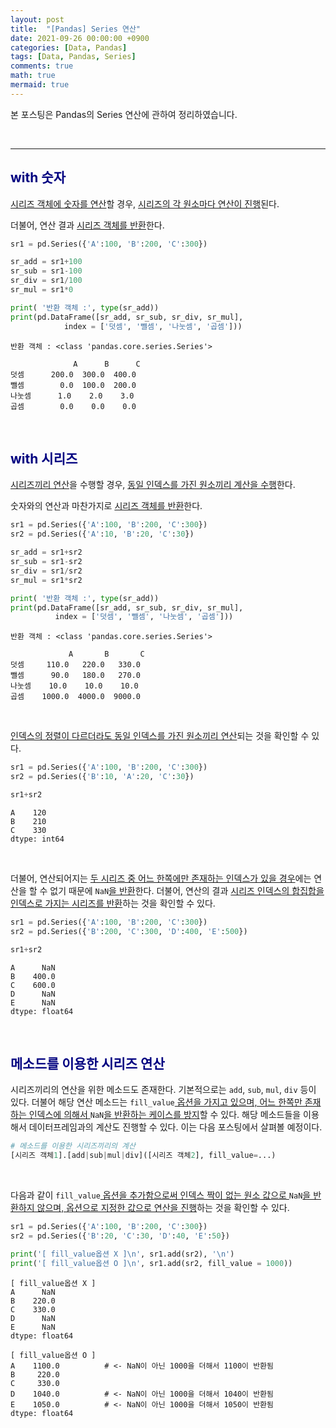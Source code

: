 ```yaml
---
layout: post
title:  "[Pandas] Series 연산"
date: 2021-09-26 00:00:00 +0900
categories: [Data, Pandas]
tags: [Data, Pandas, Series]
comments: true
math: true
mermaid: true
---
```


본 포스팅은 Pandas의 Series 연산에 관하여 정리하였습니다.

<br>

---

## <span style="color:navy">with 숫자<span>

<u>시리즈 객체에 숫자를 연산</u>할 경우, <u>시리즈의 각 원소마다 연산이 진행</u>된다. <br>

더불어, 연산 결과 <u>시리즈 객체를 반환</u>한다. 

```python
sr1 = pd.Series({'A':100, 'B':200, 'C':300})

sr_add = sr1+100
sr_sub = sr1-100 
sr_div = sr1/100
sr_mul = sr1*0

print( '반환 객체 :', type(sr_add))
print(pd.DataFrame([sr_add, sr_sub, sr_div, sr_mul], 
			index = ['덧셈', '뺄셈', '나눗셈', '곱셈']))
```

```
반환 객체 : <class 'pandas.core.series.Series'>

              A      B      C
덧셈      200.0  300.0  400.0
뺄셈        0.0  100.0  200.0
나눗셈      1.0    2.0    3.0
곱셈        0.0    0.0    0.0
```

<br>

## <span style="color:navy">with 시리즈<span>

<u>시리즈끼리 연산</u>을 수행할 경우, <u>동일 인덱스를 가진 원소끼리 계산을 수행</u>한다. <br>

숫자와의 연산과 마찬가지로 <u>시리즈 객체를 반환</u>한다.

```python
sr1 = pd.Series({'A':100, 'B':200, 'C':300})
sr2 = pd.Series({'A':10, 'B':20, 'C':30})

sr_add = sr1+sr2
sr_sub = sr1-sr2 
sr_div = sr1/sr2
sr_mul = sr1*sr2

print( '반환 객체 :', type(sr_add))
print(pd.DataFrame([sr_add, sr_sub, sr_div, sr_mul], 
		  index = ['덧셈', '뺄셈', '나눗셈', '곱셈']))
```

```
반환 객체 : <class 'pandas.core.series.Series'>
          
             A       B       C
덧셈     110.0   220.0   330.0
뺄셈      90.0   180.0   270.0
나눗셈    10.0    10.0    10.0
곱셈    1000.0  4000.0  9000.0
```

<br>

<u>인덱스의 정렬이 다르더라도 동일 인덱스를 가진 원소끼리 연산</u>되는 것을 확인할 수 있다.

```python
sr1 = pd.Series({'A':100, 'B':200, 'C':300})
sr2 = pd.Series({'B':10, 'A':20, 'C':30})

sr1+sr2
```

```
A    120
B    210
C    330
dtype: int64
```

<br>

더불어, 연산되어지는 <u>두 시리즈 중 어느 한쪽에만 존재하는 인덱스가 있을 경우</u>에는 연산을 할 수 없기 때문에 `NaN`<u>을 반환</u>한다. 더불어, 연산의 결과 <u>시리즈 인덱스의 합집합을 인덱스로 가지는 시리즈를 반환</u>하는 것을 확인할 수 있다.

```python
sr1 = pd.Series({'A':100, 'B':200, 'C':300})
sr2 = pd.Series({'B':200, 'C':300, 'D':400, 'E':500})

sr1+sr2
```

```
A      NaN
B    400.0
C    600.0
D      NaN
E      NaN
dtype: float64
```

<br>

## <span style="color:navy">메소드를 이용한 시리즈 연산<span>

시리즈끼리의 연산을 위한 메소드도 존재한다. 기본적으로는 `add`, `sub`, `mul`, `div` 등이 있다. 더불어 해당 연산 메소드는 `fill_value`<u> 옵션을 가지고 있으며, 어느 한쪽만 존재하는 인덱스에 의해서 </u>`NaN`<u>을 반환하는 케이스를 방지</u>할 수 있다. 해당 메소드들을 이용해서 데이터프레임과의 계산도 진행할 수 있다. 이는 다음 포스팅에서 살펴볼 예정이다.  

```python
# 메소드를 이용한 시리즈끼리의 계산
[시리즈 객체1].[add|sub|mul|div]([시리즈 객체2], fill_value=...)
```

<br>

다음과 같이 `fill_value`<u> 옵션을 추가함으로써 인덱스 짝이 없는 원소 값으로  </u>`NaN`<u>을 반환하지 않으며,  옵션으로 지정한 값으로 연산을 진행</u>하는 것을 확인할 수 있다.

```python
sr1 = pd.Series({'A':100, 'B':200, 'C':300})
sr2 = pd.Series({'B':20, 'C':30, 'D':40, 'E':50})

print('[ fill_value옵션 X ]\n', sr1.add(sr2), '\n')
print('[ fill_value옵션 O ]\n', sr1.add(sr2, fill_value = 1000))
```

```
[ fill_value옵션 X ]
A      NaN
B    220.0
C    330.0
D      NaN
E      NaN
dtype: float64 

[ fill_value옵션 O ]
A    1100.0          # <- NaN이 아닌 1000을 더해서 1100이 반환됨
B     220.0
C     330.0
D    1040.0          # <- NaN이 아닌 1000을 더해서 1040이 반환됨
E    1050.0          # <- NaN이 아닌 1000을 더해서 1050이 반환됨
dtype: float64
```
